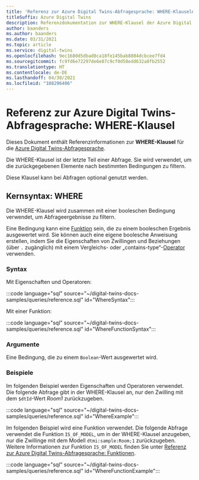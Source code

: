 ```yaml
---
title: 'Referenz zur Azure Digital Twins-Abfragesprache: WHERE-Klauseln'
titleSuffix: Azure Digital Twins
description: Referenzdokumentation zur WHERE-Klausel der Azure Digital Twins-Abfragesprache
author: baanders
ms.author: baanders
ms.date: 03/31/2021
ms.topic: article
ms.service: digital-twins
ms.openlocfilehash: 9ec1680d5dbad0ca18fe145bab8804dcbcee7fd4
ms.sourcegitcommit: fc9fd6e72297de6e87c9cf0d58edd632a8fb2552
ms.translationtype: HT
ms.contentlocale: de-DE
ms.lasthandoff: 04/30/2021
ms.locfileid: "108296406"
---
```

# <a name="azure-digital-twins-query-language-reference-where-clause"></a>Referenz zur Azure Digital Twins-Abfragesprache: WHERE-Klausel

Dieses Dokument enthält Referenzinformationen zur **WHERE-Klausel** für die [Azure Digital Twins-Abfragesprache](concepts-query-language.md).

Die WHERE-Klausel ist der letzte Teil einer Abfrage. Sie wird verwendet, um die zurückgegebenen Elemente nach bestimmten Bedingungen zu filtern.

Diese Klausel kann bei Abfragen optional genutzt werden.

## <a name="core-syntax-where"></a>Kernsyntax: WHERE

Die WHERE-Klausel wird zusammen mit einer booleschen Bedingung verwendet, um Abfrageergebnisse zu filtern. 

Eine Bedingung kann eine [Funktion](reference-query-functions.md) sein, die zu einem booleschen Ergebnis ausgewertet wird. Sie können auch eine eigene boolesche Anweisung erstellen, indem Sie die Eigenschaften von Zwillingen und Beziehungen (über `.` zugänglich) mit einem Vergleichs- oder „contains-type“-[Operator](reference-query-operators.md) verwenden.

### <a name="syntax"></a>Syntax

Mit Eigenschaften und Operatoren:

:::code language="sql" source="~/digital-twins-docs-samples/queries/reference.sql" id="WhereSyntax":::

Mit einer Funktion:

:::code language="sql" source="~/digital-twins-docs-samples/queries/reference.sql" id="WhereFunctionSyntax":::

### <a name="arguments"></a>Argumente

Eine Bedingung, die zu einem `Boolean`-Wert ausgewertet wird.

### <a name="examples"></a>Beispiele

Im folgenden Beispiel werden Eigenschaften und Operatoren verwendet. Die folgende Abfrage gibt in der WHERE-Klausel an, nur den Zwilling mit dem `$dtId`-Wert *Room1* zurückzugeben.

:::code language="sql" source="~/digital-twins-docs-samples/queries/reference.sql" id="WhereExample":::

Im folgenden Beispiel wird eine Funktion verwendet. Die folgende Abfrage verwendet die Funktion `IS_OF_MODEL`, um in der WHERE-Klausel anzugeben, nur die Zwillinge mit dem Modell `dtmi:sample:Room;1` zurückzugeben. Weitere Informationen zur Funktion `IS_OF_MODEL` finden Sie unter [Referenz zur Azure Digital Twins-Abfragesprache: Funktionen](reference-query-functions.md#is_of_model).

:::code language="sql" source="~/digital-twins-docs-samples/queries/reference.sql" id="WhereFunctionExample":::